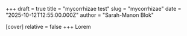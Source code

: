 +++
draft = true
title = "mycorrhizae test"
slug = "mycorrhizae"
date = "2025-10-12T12:55:00.000Z"
author = "Sarah-Manon Blok"

[cover]
relative = false
+++
Lorem
